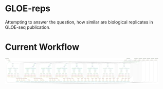 # GLOE-reps
Attempting to answer the question, how similar are biological replicates in GLOE-seq publication. 

# Current Workflow
![](resources/current_workflow.png)